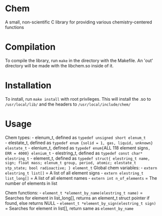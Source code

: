 # Chem
A small, non-scientific C library for providing various chemistry-centered functions

# Compilation
To compile the library, run `make` in the directory with the Makefile. An 'out' directory will be made with the libchem.so inside of it.

# Installation
To install, run `make install` with root privileges. This will install the .so to `/usr/local/lib/` and the headers to `/usr/local/include/chem/`

# Usage
Chem types:
    - elenum_t, defined as `typedef unsigned short elenum_t`  
    - elestate_t, defined as `typedef enum {solid = 1, gas, liquid, unknown} elestate_t`
    - elenium_t, defined as `typedef enum{`ALL 118 element signs`, ERR = 4000} elenium_t`
    - elestring_t, defined as `typedef const char* elestring_t`
    - element_t, defined as `typedef struct{
                                    elestring_t name, sign;
                                    float mass;
                                    elenum_t group, period, atomic;
                                    elestate_t stp_state;
                                    bool radioactive;
                                    } element_t`
Global chem variables:
    - `extern elestring_t list[]` = A list of all element signs
    - `extern elestring_t list_long[]` = A list of all element names
    - `extern int n_of_elements` = The number of elements in list

Chem functions: 
      - `element_t *element_by_name(elestring_t name)` = Searches for element in list_long[], returns an element_t struct pointer if found, else returns NULL
      - `element_t *element_by_sign(elestring_t sign)` = Searches for element in list[], return same as `element_by_name`
